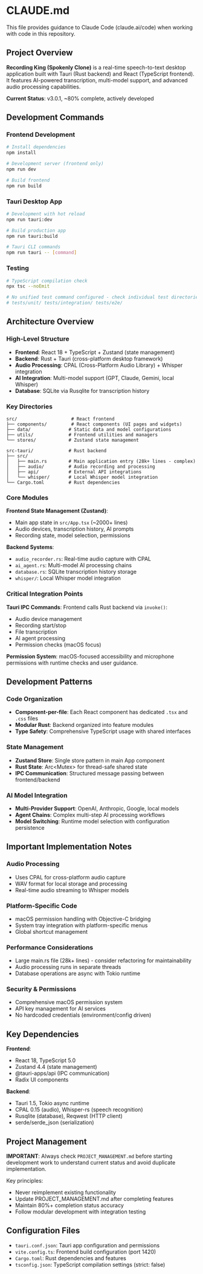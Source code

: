 # CLAUDE.md

This file provides guidance to Claude Code (claude.ai/code) when working with code in this repository.

## Project Overview

**Recording King (Spokenly Clone)** is a real-time speech-to-text desktop application built with Tauri (Rust backend) and React (TypeScript frontend). It features AI-powered transcription, multi-model support, and advanced audio processing capabilities.

**Current Status**: v3.0.1, ~80% complete, actively developed

## Development Commands

### Frontend Development
```bash
# Install dependencies
npm install

# Development server (frontend only)
npm run dev

# Build frontend
npm run build
```

### Tauri Desktop App
```bash
# Development with hot reload
npm run tauri:dev

# Build production app
npm run tauri:build

# Tauri CLI commands
npm run tauri -- [command]
```

### Testing
```bash
# TypeScript compilation check
npx tsc --noEmit

# No unified test command configured - check individual test directories:
# tests/unit/ tests/integration/ tests/e2e/
```

## Architecture Overview

### High-Level Structure
- **Frontend**: React 18 + TypeScript + Zustand (state management)
- **Backend**: Rust + Tauri (cross-platform desktop framework)
- **Audio Processing**: CPAL (Cross-Platform Audio Library) + Whisper integration
- **AI Integration**: Multi-model support (GPT, Claude, Gemini, local Whisper)
- **Database**: SQLite via Rusqlite for transcription history

### Key Directories
```
src/                    # React frontend
├── components/         # React components (UI pages and widgets)
├── data/              # Static data and model configurations
├── utils/             # Frontend utilities and managers
└── stores/            # Zustand state management

src-tauri/             # Rust backend
├── src/
│   ├── main.rs        # Main application entry (28k+ lines - complex)
│   ├── audio/         # Audio recording and processing
│   ├── api/           # External API integrations
│   └── whisper/       # Local Whisper model integration
└── Cargo.toml         # Rust dependencies
```

### Core Modules

**Frontend State Management (Zustand)**:
- Main app state in `src/App.tsx` (~2000+ lines)
- Audio devices, transcription history, AI prompts
- Recording state, model selection, permissions

**Backend Systems**:
- `audio_recorder.rs`: Real-time audio capture with CPAL
- `ai_agent.rs`: Multi-model AI processing chains
- `database.rs`: SQLite transcription history storage
- `whisper/`: Local Whisper model integration

### Critical Integration Points

**Tauri IPC Commands**: Frontend calls Rust backend via `invoke()`:
- Audio device management
- Recording start/stop
- File transcription
- AI agent processing
- Permission checks (macOS focus)

**Permission System**: macOS-focused accessibility and microphone permissions with runtime checks and user guidance.

## Development Patterns

### Code Organization
- **Component-per-file**: Each React component has dedicated `.tsx` and `.css` files
- **Modular Rust**: Backend organized into feature modules
- **Type Safety**: Comprehensive TypeScript usage with shared interfaces

### State Management
- **Zustand Store**: Single store pattern in main App component
- **Rust State**: Arc<Mutex<T>> for thread-safe shared state
- **IPC Communication**: Structured message passing between frontend/backend

### AI Model Integration
- **Multi-Provider Support**: OpenAI, Anthropic, Google, local models
- **Agent Chains**: Complex multi-step AI processing workflows
- **Model Switching**: Runtime model selection with configuration persistence

## Important Implementation Notes

### Audio Processing
- Uses CPAL for cross-platform audio capture
- WAV format for local storage and processing
- Real-time audio streaming to Whisper models

### Platform-Specific Code
- macOS permission handling with Objective-C bridging
- System tray integration with platform-specific menus
- Global shortcut management

### Performance Considerations
- Large main.rs file (28k+ lines) - consider refactoring for maintainability
- Audio processing runs in separate threads
- Database operations are async with Tokio runtime

### Security & Permissions
- Comprehensive macOS permission system
- API key management for AI services
- No hardcoded credentials (environment/config driven)

## Key Dependencies

**Frontend**:
- React 18, TypeScript 5.0
- Zustand 4.4 (state management)
- @tauri-apps/api (IPC communication)
- Radix UI components

**Backend**:
- Tauri 1.5, Tokio async runtime
- CPAL 0.15 (audio), Whisper-rs (speech recognition)
- Rusqlite (database), Reqwest (HTTP client)
- serde/serde_json (serialization)

## Project Management

**IMPORTANT**: Always check `PROJECT_MANAGEMENT.md` before starting development work to understand current status and avoid duplicate implementation.

Key principles:
- Never reimplement existing functionality
- Update PROJECT_MANAGEMENT.md after completing features
- Maintain 80%+ completion status accuracy
- Follow modular development with integration testing

## Configuration Files

- `tauri.conf.json`: Tauri app configuration and permissions
- `vite.config.ts`: Frontend build configuration (port 1420)
- `Cargo.toml`: Rust dependencies and features
- `tsconfig.json`: TypeScript compilation settings (strict: false)